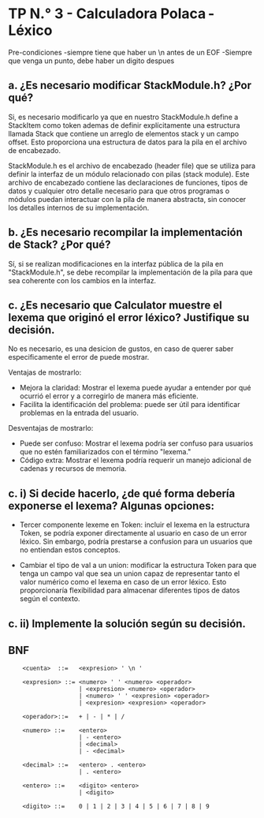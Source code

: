 # TP N.° 3 - Calculadora Polaca - Léxico

Pre-condiciones -siempre tiene que haber un \n antes de un EOF -Siempre que venga un punto, debe haber un digito despues

## a. ¿Es necesario modificar StackModule.h? ¿Por qué?
Si, es necesario modificarlo ya que en nuestro StackModule.h define a StackItem como token ademas de definir explícitamente una estructura llamada Stack que contiene un arreglo de elementos stack y un campo offset. Esto proporciona una estructura de datos para la pila en el archivo de encabezado.

StackModule.h es el archivo de encabezado (header file) que se utiliza para definir la interfaz de un módulo relacionado con pilas (stack module). Este archivo de encabezado contiene las declaraciones de funciones, tipos de datos y cualquier otro detalle necesario para que otros programas o módulos puedan interactuar con la pila de manera abstracta, sin conocer los detalles internos de su implementación.

## b. ¿Es necesario recompilar la implementación de Stack? ¿Por qué?

Sí, si se realizan modificaciones en la interfaz pública de la pila en "StackModule.h", se debe recompilar la implementación de la pila para que sea coherente con los cambios en la interfaz.

## c. ¿Es necesario que Calculator muestre el lexema que originó el error léxico? Justifique su decisión.

No es necesario, es una desicion de gustos, en caso de querer saber especificamente el error de puede mostrar.

Ventajas de mostrarlo:

- Mejora la claridad: Mostrar el lexema puede ayudar a entender por qué ocurrió el error y a corregirlo de manera más eficiente.
- Facilita la identificación del problema: puede ser útil para identificar problemas en la entrada del usuario.

Desventajas de mostrarlo:

- Puede ser confuso: Mostrar el lexema podría ser confuso para usuarios que no estén familiarizados con el término "lexema."
- Código extra: Mostrar el lexema podría requerir un manejo adicional de cadenas y recursos de memoria.

## c. i) Si decide hacerlo, ¿de qué forma debería exponerse el lexema? Algunas opciones:

- Tercer componente lexeme en Token: incluir el lexema en la estructura Token, se podría exponer directamente al usuario en caso de un error léxico. Sin embargo, podría prestarse a confusion para un usuarios que no entiendan estos conceptos.

- Cambiar el tipo de val a un union: modificar la estructura Token para que tenga un campo val que sea un union capaz de representar tanto el valor numérico como el lexema en caso de un error léxico. Esto proporcionaría flexibilidad para almacenar diferentes tipos de datos según el contexto.

## c. ii) Implemente la solución según su decisión.

## BNF
```
    <cuenta>  ::=   <expresion> ' \n '

    <expresion> ::= <numero> ' ' <numero> <operador>
                    | <expresion> <numero> <operador>
                    | <numero> ' ' <expresion> <operador>
                    | <expresion> <expresion> <operador>

    <operador>::=   + | - | * | /

    <numero> ::=    <entero> 
                    | - <entero>
                    | <decimal>
                    | - <decimal>

    <decimal> ::=   <entero> . <entero> 
                    | . <entero>

    <entero> ::=    <digito> <entero>
                    | <digito>

    <digito> ::=    0 | 1 | 2 | 3 | 4 | 5 | 6 | 7 | 8 | 9 
```
